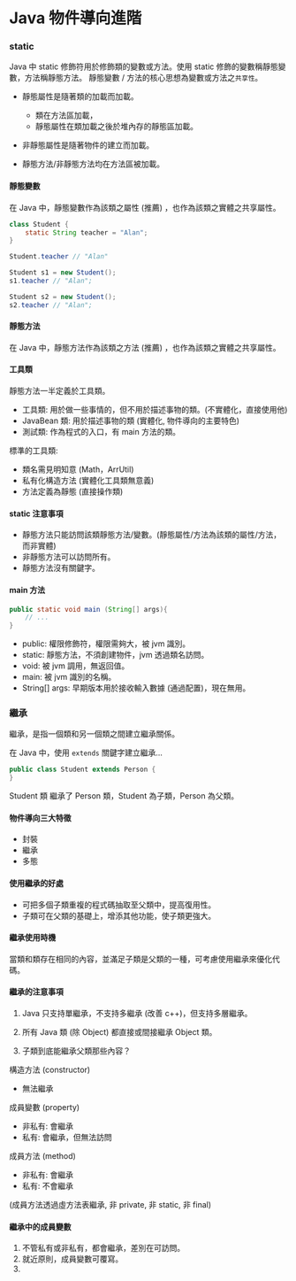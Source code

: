 # Java 物件導向進階

### static

Java 中 static 修飾符用於修飾類的變數或方法。使用 static 修飾的變數稱靜態變數，方法稱靜態方法。
靜態變數 / 方法的核心思想為變數或方法之`共享性`。

- 靜態屬性是隨著類的加載而加載。
  - 類在方法區加載，
  - 靜態屬性在類加載之後於堆內存的靜態區加載。
- 非靜態屬性是隨著物件的建立而加載。

- 靜態方法/非靜態方法均在方法區被加載。

#### 靜態變數

在 Java 中，靜態變數作為該類之屬性 (推薦) ，也作為該類之實體之共享屬性。

```java
class Student {
    static String teacher = "Alan";
}

Student.teacher // "Alan"

Student s1 = new Student();
s1.teacher // "Alan";

Student s2 = new Student();
s2.teacher // "Alan";
```

#### 靜態方法

在 Java 中，靜態方法作為該類之方法 (推薦) ，也作為該類之實體之共享屬性。

#### 工具類

靜態方法一半定義於工具類。

- 工具類: 用於做一些事情的，但不用於描述事物的類。(不實體化，直接使用他)
- JavaBean 類: 用於描述事物的類 (實體化, 物件導向的主要特色)
- 測試類: 作為程式的入口，有 main 方法的類。

標準的工具類:

- 類名需見明知意 (Math，ArrUtil)
- 私有化構造方法 (實體化工具類無意義)
- 方法定義為靜態 (直接操作類)

#### static 注意事項

- 靜態方法只能訪問該類靜態方法/變數。(靜態屬性/方法為該類的屬性/方法，而非實體)
- 非靜態方法可以訪問所有。
- 靜態方法沒有關鍵字。

#### main 方法

```java
public static void main (String[] args){
    // ...
}
```

- public: 權限修飾符，權限需夠大，被 jvm 識別。
- static: 靜態方法，不須創建物件，jvm 透過類名訪問。
- void: 被 jvm 調用，無返回值。
- main: 被 jvm 識別的名稱。
- String[] args: 早期版本用於接收輸入數據 (通過配置)，現在無用。

### 繼承

繼承，是指一個類和另一個類之間建立繼承關係。

在 Java 中，使用 `extends` 關鍵字建立繼承...

```java
public class Student extends Person {
}
```

Student 類 繼承了 Person 類，Student 為子類，Person 為父類。

#### 物件導向三大特徵

- 封裝
- 繼承
- 多態

#### 使用繼承的好處

- 可把多個子類重複的程式碼抽取至父類中，提高復用性。
- 子類可在父類的基礎上，增添其他功能，使子類更強大。

#### 繼承使用時機

當類和類存在相同的內容，並滿足子類是父類的一種，可考慮使用繼承來優化代碼。

#### 繼承的注意事項

1. Java 只支持單繼承，不支持多繼承 (改善 c++)，但支持多層繼承。

2. 所有 Java 類 (除 Object) 都直接或間接繼承 Object 類。

3. 子類到底能繼承父類那些內容？

構造方法 (constructor)

- 無法繼承

成員變數 (property)

- 非私有: 會繼承
- 私有: 會繼承，但無法訪問

成員方法 (method)

- 非私有: 會繼承
- 私有: 不會繼承

(成員方法透過虛方法表繼承, 非 private, 非 static, 非 final)

#### 繼承中的成員變數

1. 不管私有或非私有，都會繼承，差別在可訪問。
2. 就近原則，成員變數可覆寫。
3. 